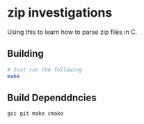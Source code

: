 # zip investigations
Using this to learn how to parse zip files in C.

## Building
```sh
# Just run the following
make
```

## Build Dependdncies
`gcc git make cmake`
